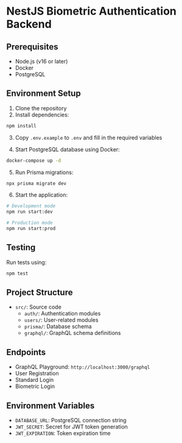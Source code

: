 # NestJS Biometric Authentication Backend

## Prerequisites
- Node.js (v16 or later)
- Docker
- PostgreSQL

## Environment Setup

1. Clone the repository
2. Install dependencies:
```bash
npm install
```

3. Copy `.env.example` to `.env` and fill in the required variables

4. Start PostgreSQL database using Docker:
```bash
docker-compose up -d
```

5. Run Prisma migrations:
```bash
npx prisma migrate dev
```

6. Start the application:
```bash
# Development mode
npm run start:dev

# Production mode
npm run start:prod
```

## Testing
Run tests using:
```bash
npm test
```

## Project Structure
- `src/`: Source code
  - `auth/`: Authentication modules
  - `users/`: User-related modules
  - `prisma/`: Database schema
  - `graphql/`: GraphQL schema definitions

## Endpoints
- GraphQL Playground: `http://localhost:3000/graphql`
- User Registration
- Standard Login
- Biometric Login

## Environment Variables
- `DATABASE_URL`: PostgreSQL connection string
- `JWT_SECRET`: Secret for JWT token generation
- `JWT_EXPIRATION`: Token expiration time